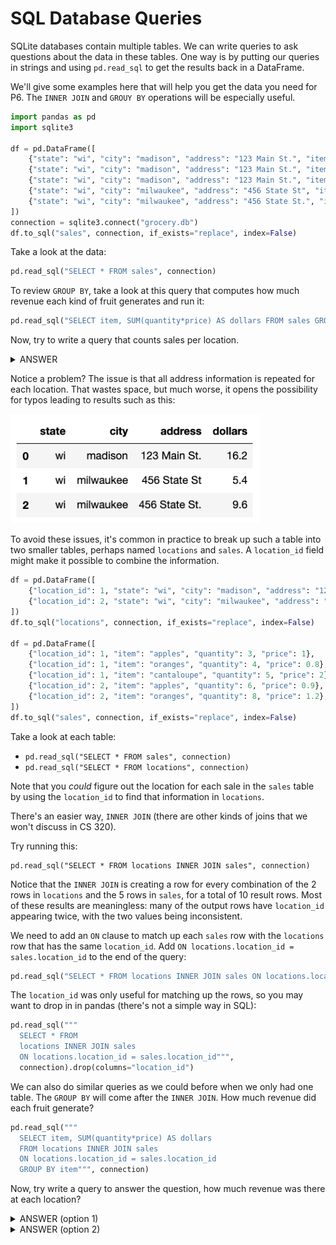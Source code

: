 # SQL Database Queries

SQLite databases contain multiple tables.  We can write queries to ask
questions about the data in these tables.  One way is by putting our
queries in strings and using `pd.read_sql` to get the results back in
a DataFrame.

We'll give some examples here that will help you get the data you need
for P6.  The `INNER JOIN` and `GROUY BY` operations will be especially
useful.

```python
import pandas as pd
import sqlite3

df = pd.DataFrame([
    {"state": "wi", "city": "madison", "address": "123 Main St.", "item": "apples", "quantity": 3, "price": 1},
    {"state": "wi", "city": "madison", "address": "123 Main St.", "item": "oranges", "quantity": 4, "price": 0.8},
    {"state": "wi", "city": "madison", "address": "123 Main St.", "item": "cantaloupe", "quantity": 5, "price": 2},
    {"state": "wi", "city": "milwaukee", "address": "456 State St", "item": "apples", "quantity": 6, "price": 0.9},
    {"state": "wi", "city": "milwaukee", "address": "456 State St.", "item": "oranges", "quantity": 8, "price": 1.2},
])
connection = sqlite3.connect("grocery.db")
df.to_sql("sales", connection, if_exists="replace", index=False)
```

Take a look at the data:

```python
pd.read_sql("SELECT * FROM sales", connection)
```

To review `GROUP BY`, take a look at this query that computes how much
revenue each kind of fruit generates and run it:

```python
pd.read_sql("SELECT item, SUM(quantity*price) AS dollars FROM sales GROUP BY item", connection)
```

Now, try to write a query that counts sales per location.

<details>
    <summary>ANSWER</summary>
    <code>
    pd.read_sql("SELECT state, city, address, SUM(quantity*price) AS dollars FROM sales GROUP BY state, city, address", connection)
    </code>
</details>


Notice a problem?  The issue is that all address information is
repeated for each location.  That wastes space, but much worse, it
opens the possibility for typos leading to results such as this:

<img src="err.png" width=400>

To avoid these issues, it's common in practice to break up such a
table into two smaller tables, perhaps named `locations` and `sales`.
A `location_id` field might make it possible to combine the
information.

```python
df = pd.DataFrame([
    {"location_id": 1, "state": "wi", "city": "madison", "address": "123 Main St."},
    {"location_id": 2, "state": "wi", "city": "milwaukee", "address": "456 State St."},
])
df.to_sql("locations", connection, if_exists="replace", index=False)

df = pd.DataFrame([
    {"location_id": 1, "item": "apples", "quantity": 3, "price": 1},
    {"location_id": 1, "item": "oranges", "quantity": 4, "price": 0.8},
    {"location_id": 1, "item": "cantaloupe", "quantity": 5, "price": 2},
    {"location_id": 2, "item": "apples", "quantity": 6, "price": 0.9},
    {"location_id": 2, "item": "oranges", "quantity": 8, "price": 1.2},
])
df.to_sql("sales", connection, if_exists="replace", index=False)
```

Take a look at each table:

* `pd.read_sql("SELECT * FROM sales", connection)`
* `pd.read_sql("SELECT * FROM locations", connection)`

Note that you *could* figure out the location for each sale in the
`sales` table by using the `location_id` to find that information in
`locations`.

There's an easier way, `INNER JOIN` (there are other kinds of joins
that we won't discuss in CS 320).

Try running this:

```
pd.read_sql("SELECT * FROM locations INNER JOIN sales", connection)
```

Notice that the `INNER JOIN` is creating a row for every combination
of the 2 rows in `locations` and the 5 rows in `sales`, for a total of
10 result rows.  Most of these results are meaningless: many of the
output rows have `location_id` appearing twice, with the two values
being inconsistent.

We need to add an `ON` clause to match up each `sales` row with the
`locations` row that has the same `location_id`.  Add `ON
locations.location_id = sales.location_id` to the end of the query:

```python
pd.read_sql("SELECT * FROM locations INNER JOIN sales ON locations.location_id = sales.location_id", connection)
```

The `location_id` was only useful for matching up the rows, so you may
want to drop in in pandas (there's not a simple way in SQL):

```python
pd.read_sql("""
  SELECT * FROM 
  locations INNER JOIN sales 
  ON locations.location_id = sales.location_id""",
  connection).drop(columns="location_id")
```

We can also do similar queries as we could before when we only had one
table.  The `GROUP BY` will come after the `INNER JOIN`.  How much
revenue did each fruit generate?

```python
pd.read_sql("""
  SELECT item, SUM(quantity*price) AS dollars
  FROM locations INNER JOIN sales 
  ON locations.location_id = sales.location_id
  GROUP BY item""", connection)
```

Now, try write a query to answer the question, how much revenue was
there at each location?

<details>
    <summary>ANSWER (option 1)</summary>
    <code>
pd.read_sql("""
  SELECT state, city, address, SUM(quantity*price) AS dollars
  FROM locations INNER JOIN sales 
  ON locations.location_id = sales.location_id
  GROUP BY state, city, address""", connection)
    </code>
</details>

<details>
    <summary>ANSWER (option 2)</summary>
    <code>
pd.read_sql("""
  SELECT state, city, address, SUM(quantity*price) AS dollars
  FROM locations INNER JOIN sales 
  ON locations.location_id = sales.location_id
  GROUP BY locations.location_id""", connection)
    </code>
</details>
